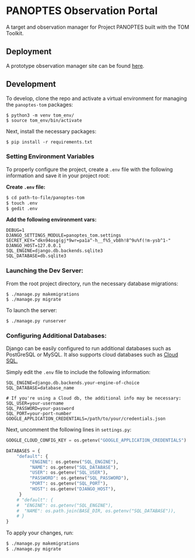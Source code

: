 # PANOPTES Observation Portal

A target and observation manager for Project PANOPTES built with the TOM Toolkit.

## Deployment

A prototype observation manager site can be found [here](https://panoptes-tom.herokuapp.com/).

## Development

To develop, clone the repo and activate a virtual environment for managing the `panoptes-tom` packages:

```text
$ python3 -m venv tom_env/
$ source tom_env/bin/activate
```

Next, install the necessary packages:

```text
$ pip install -r requirements.txt
```

### Setting Environment Variables

To properly configure the project, create a `.env` file with the following information and save it in your project root:

**Create `.env` file:**

```bash
$ cd path-to-file/panoptes-tom
$ touch .env
$ gedit .env
```

**Add the following environment vars:**

```text
DEBUG=1
DJANGO_SETTINGS_MODULE=panoptes_tom.settings
SECRET_KEY="dkn94osg(gj*9wr=pa1a^-h__f%5_vb8h!8^9u%f(!m-ysb^1-"
DJANGO_HOST=127.0.0.1
SQL_ENGINE=django.db.backends.sqlite3
SQL_DATABASE=db.sqlite3
```

### Launching the Dev Server:

From the root project directory, run the necessary database migrations:

```text
$ ./manage.py makemigrations
$ ./manage.py migrate
```

To launch the server:

```text
$ ./manage.py runserver
```

### Configuring Additional Databases:

Django can be easily configured to run additional databases such as PostGreSQL or MySQL. It also supports cloud databases such as [Cloud SQL. ](https://cloud.google.com/python/django/flexible-environment#understanding_the_code)

Simply edit the `.env` file to include the following information:

```text
SQL_ENGINE=django.db.backends.your-engine-of-choice
SQL_DATABASE=database_name

# If you're using a Cloud db, the additional info may be necessary:
SQL_USER=your-username
SQL_PASSWORD=your-password
SQL_PORT=your-port-number
GOOGLE_APPLICATION_CREDENTIALS=/path/to/your/credentials.json
```

Next, uncomment the following lines in `settings.py`:

```python
GOOGLE_CLOUD_CONFIG_KEY = os.getenv("GOOGLE_APPLICATION_CREDENTIALS")

DATABASES = {
    "default": {
         "ENGINE": os.getenv("SQL_ENGINE"),
         "NAME": os.getenv("SQL_DATABASE"),
         "USER": os.getenv("SQL_USER"),
         "PASSWORD": os.getenv("SQL_PASSWORD"),
         "PORT": os.getenv("SQL_PORT"),
         "HOST": os.getenv("DJANGO_HOST"),
     }
    # "default": {
    #  "ENGINE": os.getenv("SQL_ENGINE"),
    #  "NAME": os.path.join(BASE_DIR, os.getenv("SQL_DATABASE")),
    # }
}

```

To apply your changes, run:

```bash
$ ./manage.py makemigrations
$ ./manage.py migrate
```



